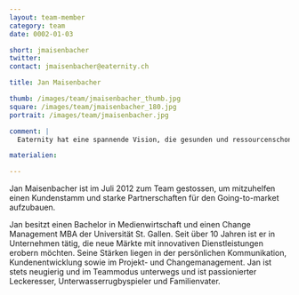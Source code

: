 ```yaml
---
layout: team-member
category: team
date: 0002-01-03

short: jmaisenbacher
twitter: 
contact: jmaisenbacher@eaternity.ch

title: Jan Maisenbacher

thumb: /images/team/jmaisenbacher_thumb.jpg
square: /images/team/jmaisenbacher_180.jpg
portrait: /images/team/jmaisenbacher.jpg

comment: |
  Eaternity hat eine spannende Vision, die gesunden und ressourcenschonenden Genuss auf den Tisch bringt. Ein Business, dass durch den Kopf und den Magen geht. Kunden dafür zu begeistern macht da doppelt Spass.

materialien:

---
```



Jan Maisenbacher ist im Juli 2012 zum Team gestossen, um mitzuhelfen einen Kundenstamm und starke Partnerschaften für den Going-to-market aufzubauen. 

Jan besitzt einen Bachelor in Medienwirtschaft und einen Change Management MBA der Universität St. Gallen. Seit über 10 Jahren ist er in Unternehmen tätig, die neue Märkte mit innovativen Dienstleistungen erobern möchten. Seine Stärken liegen in der persönlichen Kommunikation, Kundenentwicklung sowie im Projekt- und Changemanagement. 
Jan ist stets neugierig und im Teammodus unterwegs und ist passionierter Leckeresser, Unterwasserrugbyspieler und Familienvater. 